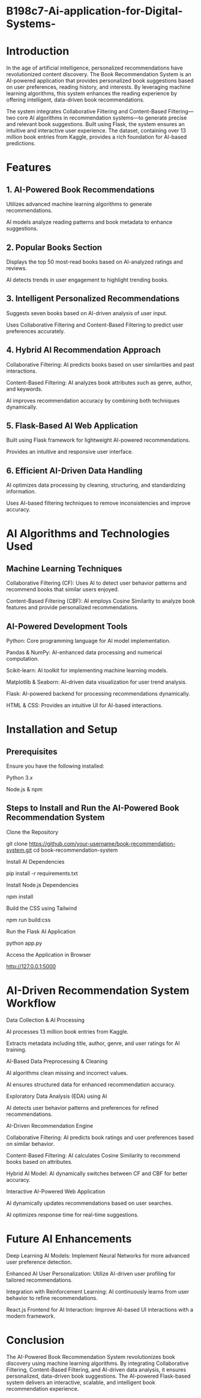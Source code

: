 # B198c7-Ai-application-for-Digital-Systems-
# Introduction

In the age of artificial intelligence, personalized recommendations have revolutionized content discovery. The Book Recommendation System is an AI-powered application that provides personalized book suggestions based on user preferences, reading history, and interests. By leveraging machine learning algorithms, this system enhances the reading experience by offering intelligent, data-driven book recommendations.

The system integrates Collaborative Filtering and Content-Based Filtering—two core AI algorithms in recommendation systems—to generate precise and relevant book suggestions. Built using Flask, the system ensures an intuitive and interactive user experience. The dataset, containing over 13 million book entries from Kaggle, provides a rich foundation for AI-based predictions.

# Features

## 1. AI-Powered Book Recommendations

Utilizes advanced machine learning algorithms to generate recommendations.

AI models analyze reading patterns and book metadata to enhance suggestions.

## 2. Popular Books Section

Displays the top 50 most-read books based on AI-analyzed ratings and reviews.

AI detects trends in user engagement to highlight trending books.

## 3. Intelligent Personalized Recommendations

Suggests seven books based on AI-driven analysis of user input.

Uses Collaborative Filtering and Content-Based Filtering to predict user preferences accurately.

## 4. Hybrid AI Recommendation Approach

Collaborative Filtering: AI predicts books based on user similarities and past interactions.

Content-Based Filtering: AI analyzes book attributes such as genre, author, and keywords.

AI improves recommendation accuracy by combining both techniques dynamically.

## 5. Flask-Based AI Web Application

Built using Flask framework for lightweight AI-powered recommendations.

Provides an intuitive and responsive user interface.

## 6. Efficient AI-Driven Data Handling

AI optimizes data processing by cleaning, structuring, and standardizing information.

Uses AI-based filtering techniques to remove inconsistencies and improve accuracy.

# AI Algorithms and Technologies Used

## Machine Learning Techniques

Collaborative Filtering (CF): Uses AI to detect user behavior patterns and recommend books that similar users enjoyed.

Content-Based Filtering (CBF): AI employs Cosine Similarity to analyze book features and provide personalized recommendations.

## AI-Powered Development Tools

Python: Core programming language for AI model implementation.

Pandas & NumPy: AI-enhanced data processing and numerical computation.

Scikit-learn: AI toolkit for implementing machine learning models.

Matplotlib & Seaborn: AI-driven data visualization for user trend analysis.

Flask: AI-powered backend for processing recommendations dynamically.

HTML & CSS: Provides an intuitive UI for AI-based interactions.

# Installation and Setup

## Prerequisites

Ensure you have the following installed:

Python 3.x

Node.js & npm

## Steps to Install and Run the AI-Powered Book Recommendation System

Clone the Repository

  git clone https://github.com/your-username/book-recommendation-system.git
  cd book-recommendation-system

Install AI Dependencies

  pip install -r requirements.txt

Install Node.js Dependencies

  npm install

Build the CSS using Tailwind

  npm run build:css

Run the Flask AI Application

  python app.py

Access the Application in Browser

  http://127.0.0.1:5000

# AI-Driven Recommendation System Workflow

Data Collection & AI Processing

AI processes 13 million book entries from Kaggle.

Extracts metadata including title, author, genre, and user ratings for AI training.

AI-Based Data Preprocessing & Cleaning

AI algorithms clean missing and incorrect values.

AI ensures structured data for enhanced recommendation accuracy.

Exploratory Data Analysis (EDA) using AI

AI detects user behavior patterns and preferences for refined recommendations.

AI-Driven Recommendation Engine

Collaborative Filtering: AI predicts book ratings and user preferences based on similar behavior.

Content-Based Filtering: AI calculates Cosine Similarity to recommend books based on attributes.

Hybrid AI Model: AI dynamically switches between CF and CBF for better accuracy.

Interactive AI-Powered Web Application

AI dynamically updates recommendations based on user searches.

AI optimizes response time for real-time suggestions.

# Future AI Enhancements

Deep Learning AI Models: Implement Neural Networks for more advanced user preference detection.

Enhanced AI User Personalization: Utilize AI-driven user profiling for tailored recommendations.

Integration with Reinforcement Learning: AI continuously learns from user behavior to refine recommendations.

React.js Frontend for AI Interaction: Improve AI-based UI interactions with a modern framework.

# Conclusion

The AI-Powered Book Recommendation System revolutionizes book discovery using machine learning algorithms. By integrating Collaborative Filtering, Content-Based Filtering, and AI-driven data analysis, it ensures personalized, data-driven book suggestions. The AI-powered Flask-based system delivers an interactive, scalable, and intelligent book recommendation experience.
